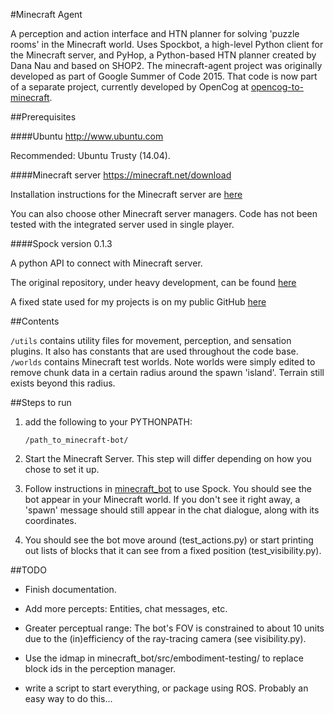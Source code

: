 #Minecraft Agent

A perception and action interface and HTN planner for solving 'puzzle rooms' in the Minecraft world. Uses Spockbot, a high-level Python client for the Minecraft server, and PyHop, a Python-based HTN planner created by Dana Nau and based on SHOP2. The minecraft-agent project was originally developed as part of Google Summer of Code 2015. That code is now part of a separate project, currently developed by OpenCog at [opencog-to-minecraft](https://github.com/opencog/opencog-to-minecraft).

##Prerequisites

####Ubuntu http://www.ubuntu.com

Recommended: Ubuntu Trusty (14.04).

####Minecraft server https://minecraft.net/download

Installation instructions for the Minecraft server are [here](http://minecraft.gamepedia.com/Tutorials/Setting_up_a_server)

You can also choose other Minecraft server managers. Code has not been tested with the integrated server used in single player.

####Spock
version 0.1.3

A python API to connect with Minecraft server.

The original repository, under heavy development, can be found [here](https://github.com/SpockBotMC/SpockBot)

A fixed state used for my projects is on my public GitHub [here](https://github.com/LucidBlue/SpockBot)

##Contents

`/utils` contains utility files for movement, perception, and sensation plugins. It also has constants that are used throughout the code base.
`/worlds` contains Minecraft test worlds. Note worlds were simply edited to remove chunk data in a certain radius around the spawn 'island'. Terrain still exists beyond this radius.

##Steps to run

1. add the following to your PYTHONPATH:

    `/path_to_minecraft-bot/`

2. Start the Minecraft Server. This step will differ depending on how you chose to set it up.

3. Follow instructions in [minecraft_bot](https://github.gatech.edu/bsheneman3/minecraft-bot/blob/master/minecraft_bot) to use Spock. You should see the bot appear in your Minecraft world. If you don't see it right away, a 'spawn' message should still appear in the chat dialogue, along with its coordinates.

4. You should see the bot move around (test_actions.py) or start printing out lists of blocks that it can see from a fixed position (test_visibility.py).

##TODO

* Finish documentation.

* Add more percepts: Entities, chat messages, etc.

* Greater perceptual range: The bot's FOV is constrained to about 10 units due to the (in)efficiency of the ray-tracing camera (see visibility.py).

* Use the idmap in minecraft_bot/src/embodiment-testing/ to replace block ids in the perception manager.

* write a script to start everything, or package using ROS. Probably an easy way to do this...
